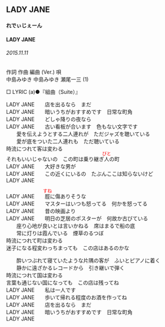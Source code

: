 <style type="text/css">
	ruby{
	    ruby-position: over;
	}
	ruby > rt{font-size: 12px;color:red;}
	p{font:16px;font-size: '楷体'}
</style>
## LADY JANE
#### れでぃじぇーん
#### LADY JANE
###### 2015.11.11


作詞  作曲  編曲 (Ver.)   唄    
中島みゆき   中島みゆき   瀬尾一三 (1)    
     
□ LYRIC (a)●『組曲（Suite）』    
    
LADY JANE　　店を出るなら　まだ    
LADY JANE　　暗いうちがおすすめです　日常な町角    
LADY JANE　　どしゃ降りの夜なら    
LADY JANE　　古い看板が合います　色もない文字です    
　　愛を伝えようとする二人連れが　ただジャズを聴いている    
　　愛が底をついた二人連れも　ただ聴いている    
時流につれて客は変わる    
それもいいじゃないの　この町は乗り継ぎ<ruby><rb>人</rb><rp>(</rp><rt>びと</rt><rp>)</rp></ruby>の町    
LADY JANE　　大好きな男が    
LADY JANE　　この近くにいるの　たぶんここは知らないけど    
LADY JANE    
    
LADY JANE　　<ruby><rb>脛</rb><rp>(</rp><rt>すね</rt><rp>)</rp></ruby>に傷ありそうな    
LADY JANE　　マスターはいつも怒ってる　何かを怒ってる    
LADY JANE　　昔の映画より    
LADY JANE　　明日の芝居のポスターが　何故か古びている    
　　座り心地が良いとは言いかねる　席はまるで船の底    
　　常に灯りは霞んでいる　煙草のるつぼ    
時流につれて町は変わる    
迷子になる程変わっちまっても　この店はあるのかな    
    
　　酔いつぶれて寝ていたような片隅の客が　ふいとピアノに着く    
　　静かに遠ざかるレコードから　引き継いで弾く    
時流につれて国は変わる    
言葉も通じない国になっても　この店は残ってね    
LADY JANE　　私は一人です    
LADY JANE　　歩いて帰れる程度のお酒を作ってね    
LADY JANE　　店を出るなら　まだ    
LADY JANE　　暗いうちがおすすめです　日常な町角    
LADY JANE    
